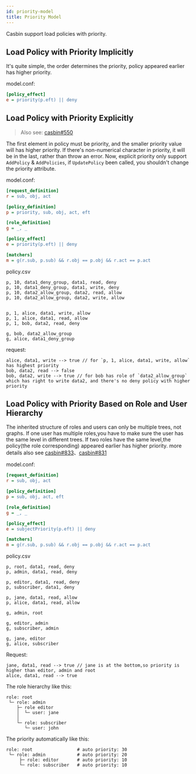 ```yaml
---
id: priority-model
title: Priority Model
---
```


Casbin support load policies with priority. 

## Load Policy with Priority Implicitly

It's quite simple, the order determines the priority, policy appeared earlier has higher priority.

model.conf:
```ini
[policy_effect]
e = priority(p.eft) || deny
```

## Load Policy with Priority Explicitly

> Also see: [casbin#550](https://github.com/casbin/casbin/issues/550)

The first element in policy must be priority, and the smaller priority value will has higher priority. If there's non-numerical character in priority, it will be in the last, rather than throw an error.
Now, explicit priority only support `AddPolicy` & `AddPolicies`, if `UpdatePolicy` been called, you shouldn't change the priority attribute.

model.conf:
```ini
[request_definition]
r = sub, obj, act

[policy_definition]
p = priority, sub, obj, act, eft

[role_definition]
g = _, _

[policy_effect]
e = priority(p.eft) || deny

[matchers]
m = g(r.sub, p.sub) && r.obj == p.obj && r.act == p.act
```

policy.csv
```csv
p, 10, data1_deny_group, data1, read, deny
p, 10, data1_deny_group, data1, write, deny
p, 10, data2_allow_group, data2, read, allow
p, 10, data2_allow_group, data2, write, allow


p, 1, alice, data1, write, allow
p, 1, alice, data1, read, allow
p, 1, bob, data2, read, deny

g, bob, data2_allow_group
g, alice, data1_deny_group
```

request:
```
alice, data1, write --> true // for `p, 1, alice, data1, write, allow` has highest priority
bob, data2, read --> false
bob, data2, write --> true // for bob has role of `data2_allow_group` which has right to write data2, and there's no deny policy with higher priority 
```
## Load Policy with Priority Based on Role and User Hierarchy

The inherited structure of roles and users can only be multiple trees, not graphs. If one user has multiple roles,you have to make sure the user has the same level in different trees. If two roles have the same level,the policy(the role corresponding) appeared earlier has higher priority. more details also see [casbin#833](https://github.com/casbin/casbin/pull/833)、[casbin#831](https://github.com/casbin/casbin/issues/831)

model.conf:
```ini
[request_definition]
r = sub, obj, act

[policy_definition]
p = sub, obj, act, eft

[role_definition]
g = _, _

[policy_effect]
e = subjectPriority(p.eft) || deny

[matchers]
m = g(r.sub, p.sub) && r.obj == p.obj && r.act == p.act 
```

policy.csv
```csv
p, root, data1, read, deny
p, admin, data1, read, deny

p, editor, data1, read, deny
p, subscriber, data1, deny

p, jane, data1, read, allow
p, alice, data1, read, allow

g, admin, root

g, editor, admin
g, subscriber, admin

g, jane, editor
g, alice, subscriber 
```

Request:
```
jane, data1, read --> true // jane is at the bottom,so priority is higher than editor, admin and root
alice, data1, read --> true
```

 The role hierarchy like this: 
```
role: root
 └─ role: admin
    ├─ role editor
    │  └─ user: jane
    │
    └─ role: subscriber
       └─ user: john
```

The priority automatically like this: 

```
role: root                 # auto priority: 30
 └─ role: admin            # auto priority: 20
     ├─ role: editor       # auto priority: 10
     └─ role: subscriber   # auto priority: 10
```
